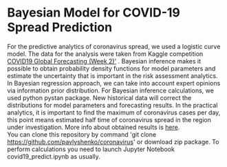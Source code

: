 # Bayesian Model for COVID-19 Spread Prediction
For the predictive analytics of coronavirus spread, we used a logistic curve model.
 The data for the analysis were taken from Kaggle competition <a href='https://www.kaggle.com/c/covid19-global-forecasting-week-2'>COVID19 Global Forecasting (Week 2)'</a> .  Bayesian inference makes it possible to obtain probability density functions for model parameters and estimate the uncertainty that is important in the risk assessment analytics. In Bayesian regression approach, we can take into account expert opinions via information prior distribution. For Bayesian inference calculations, we used python pystan package. New historical data will correct the distributions for model parameters and forecasting results. In the practical analytics, it is important to find the maximum of coronavirus cases per day, this point means  estimated half time of coronavirus spread in the region under investigation. More info about obtained results is <a href='https://www.linkedin.com/pulse/using-logistic-curve-bayesian-inference-modeling-bohdan-pavlyshenko/'>here</a>.
 <br> You can clone this repository by command 'git clone https://github.com/pavlyshenko/coronavirus' or download zip package. To perform calculations you need to launch Jupyter Notebook covid19_predict.ipynb as usually.

